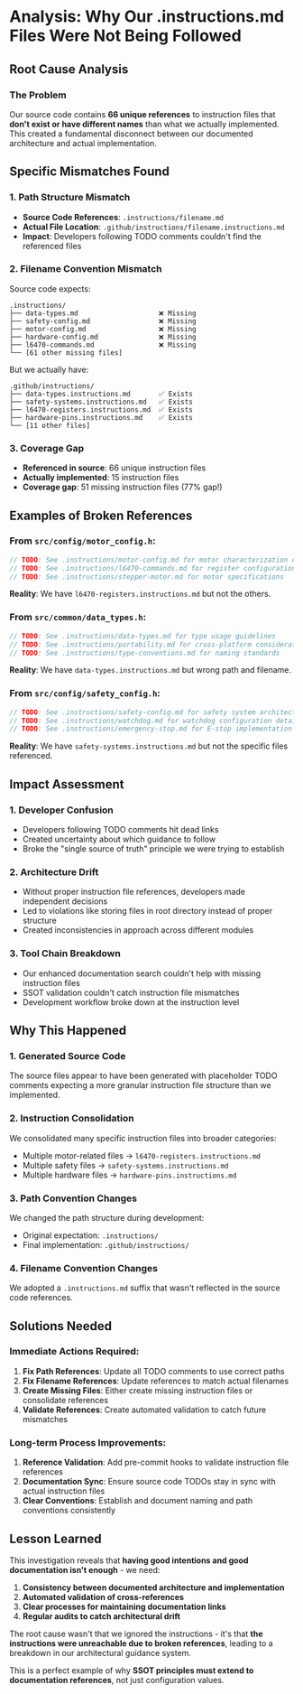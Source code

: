 # Analysis: Why Our .instructions.md Files Were Not Being Followed

## Root Cause Analysis

### The Problem
Our source code contains **66 unique references** to instruction files that **don't exist or have different names** than what we actually implemented. This created a fundamental disconnect between our documented architecture and actual implementation.

## Specific Mismatches Found

### 1. **Path Structure Mismatch**
- **Source Code References**: `.instructions/filename.md`
- **Actual File Location**: `.github/instructions/filename.instructions.md`
- **Impact**: Developers following TODO comments couldn't find the referenced files

### 2. **Filename Convention Mismatch**
Source code expects:
```
.instructions/
├── data-types.md                    ❌ Missing
├── safety-config.md                 ❌ Missing  
├── motor-config.md                  ❌ Missing
├── hardware-config.md               ❌ Missing
├── l6470-commands.md                ❌ Missing
└── [61 other missing files]
```

But we actually have:
```
.github/instructions/
├── data-types.instructions.md       ✅ Exists
├── safety-systems.instructions.md   ✅ Exists
├── l6470-registers.instructions.md  ✅ Exists
├── hardware-pins.instructions.md    ✅ Exists
└── [11 other files]
```

### 3. **Coverage Gap**
- **Referenced in source**: 66 unique instruction files
- **Actually implemented**: 15 instruction files  
- **Coverage gap**: 51 missing instruction files (77% gap!)

## Examples of Broken References

### From `src/config/motor_config.h`:
```c
// TODO: See .instructions/motor-config.md for motor characterization data
// TODO: See .instructions/l6470-commands.md for register configuration details  
// TODO: See .instructions/stepper-motor.md for motor specifications
```
**Reality**: We have `l6470-registers.instructions.md` but not the others.

### From `src/common/data_types.h`:
```c
// TODO: See .instructions/data-types.md for type usage guidelines
// TODO: See .instructions/portability.md for cross-platform considerations
// TODO: See .instructions/type-conventions.md for naming standards
```
**Reality**: We have `data-types.instructions.md` but wrong path and filename.

### From `src/config/safety_config.h`:
```c
// TODO: See .instructions/safety-config.md for safety system architecture
// TODO: See .instructions/watchdog.md for watchdog configuration details
// TODO: See .instructions/emergency-stop.md for E-stop implementation
```
**Reality**: We have `safety-systems.instructions.md` but not the specific files referenced.

## Impact Assessment

### 1. **Developer Confusion**
- Developers following TODO comments hit dead links
- Created uncertainty about which guidance to follow
- Broke the "single source of truth" principle we were trying to establish

### 2. **Architecture Drift**  
- Without proper instruction file references, developers made independent decisions
- Led to violations like storing files in root directory instead of proper structure
- Created inconsistencies in approach across different modules

### 3. **Tool Chain Breakdown**
- Our enhanced documentation search couldn't help with missing instruction files
- SSOT validation couldn't catch instruction file mismatches
- Development workflow broke down at the instruction level

## Why This Happened

### 1. **Generated Source Code**
The source files appear to have been generated with placeholder TODO comments expecting a more granular instruction file structure than we implemented.

### 2. **Instruction Consolidation**
We consolidated many specific instruction files into broader categories:
- Multiple motor-related files → `l6470-registers.instructions.md`
- Multiple safety files → `safety-systems.instructions.md`
- Multiple hardware files → `hardware-pins.instructions.md`

### 3. **Path Convention Changes**
We changed the path structure during development:
- Original expectation: `.instructions/`
- Final implementation: `.github/instructions/`

### 4. **Filename Convention Changes**
We adopted a `.instructions.md` suffix that wasn't reflected in the source code references.

## Solutions Needed

### Immediate Actions Required:

1. **Fix Path References**: Update all TODO comments to use correct paths
2. **Fix Filename References**: Update references to match actual filenames  
3. **Create Missing Files**: Either create missing instruction files or consolidate references
4. **Validate References**: Create automated validation to catch future mismatches

### Long-term Process Improvements:

1. **Reference Validation**: Add pre-commit hooks to validate instruction file references
2. **Documentation Sync**: Ensure source code TODOs stay in sync with actual instruction files
3. **Clear Conventions**: Establish and document naming and path conventions consistently

## Lesson Learned

This investigation reveals that **having good intentions and good documentation isn't enough** - we need:

1. **Consistency between documented architecture and implementation**
2. **Automated validation of cross-references**  
3. **Clear processes for maintaining documentation links**
4. **Regular audits to catch architectural drift**

The root cause wasn't that we ignored the instructions - it's that **the instructions were unreachable due to broken references**, leading to a breakdown in our architectural guidance system.

This is a perfect example of why **SSOT principles must extend to documentation references**, not just configuration values.
